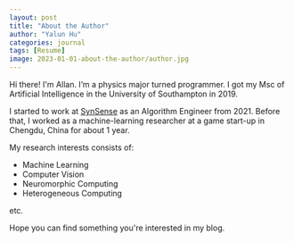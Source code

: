 ```yaml
---
layout: post
title: "About the Author"
author: "Yalun Hu"
categories: journal
tags: [Resume]
image: 2023-01-01-about-the-author/author.jpg
---
```


Hi there! I'm Allan.
I’m a physics major turned programmer.
I got my Msc of Artificial Intelligence in the University of Southampton in 2019.

I started to work at [SynSense](https://github.com/synsense) as an Algorithm Engineer from 2021.
Before that, I worked as a machine-learning researcher at a game start-up in Chengdu, China for about 1 year.

My research interests consists of: 

- Machine Learning
- Computer Vision
- Neuromorphic Computing
- Heterogeneous Computing
  
etc.

Hope you can find something you're interested in my blog.

